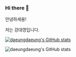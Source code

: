 ### Hi there 👋

안녕하세용!

저는 강대영입니다.

[![daeungdaeung's GitHub stats](https://github-readme-stats.vercel.app/api?username=daeungdaeung)](https://github.com/daeungdaeung/github-readme-stats)

![daeungdaeung's GitHub stats](https://github-readme-stats.vercel.app/api?username=daeungdaeung&show_icons=true&theme=dark)

<!--
**daeungdaeung/daeungdaeung** is a ✨ _special_ ✨ repository because its `README.md` (this file) appears on your GitHub profile.

Here are some ideas to get you started:

- 🔭 I’m currently working on ...
- 🌱 I’m currently learning ...
- 👯 I’m looking to collaborate on ...
- 🤔 I’m looking for help with ...
- 💬 Ask me about ...
- 📫 How to reach me: ...
- 😄 Pronouns: ...
- ⚡ Fun fact: ...
-->
